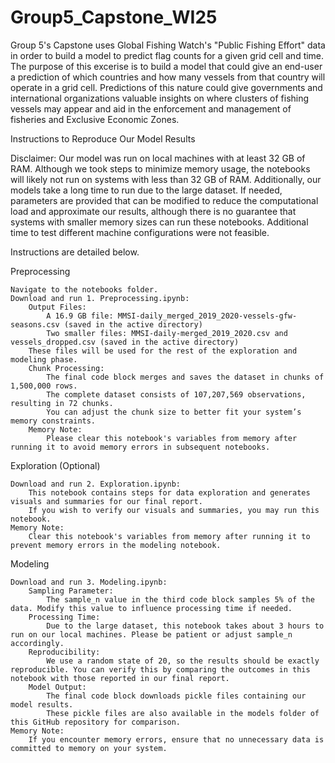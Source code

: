 # Group5_Capstone_WI25

Group 5's Capstone uses Global Fishing Watch's "Public Fishing Effort" data in order to build a model to predict flag counts for a given grid cell and time. The purpose of this excerise is to build a model that could give an end-user a prediction of which countries and how many vessels from that country will operate in a grid cell. Predictions of this nature could give governments and international organizations valuable insights on where clusters of fishing vessels may appear and aid in the enforcement and management of fisheries and Exclusive Economic Zones.

Instructions to Reproduce Our Model Results

Disclaimer:
Our model was run on local machines with at least 32 GB of RAM. Although we took steps to minimize memory usage, the notebooks will likely not run on systems with less than 32 GB of RAM. Additionally, our models take a long time to run due to the large dataset. If needed, parameters are provided that can be modified to reduce the computational load and approximate our results, although there is no guarantee that systems with smaller memory sizes can run these notebooks. Additional time to test different machine configurations were not feasible.

Instructions are detailed below.

Preprocessing

    Navigate to the notebooks folder.
    Download and run 1. Preprocessing.ipynb:
        Output Files:
            A 16.9 GB file: MMSI-daily_merged_2019_2020-vessels-gfw-seasons.csv (saved in the active directory)
            Two smaller files: MMSI-daily-merged_2019_2020.csv and vessels_dropped.csv (saved in the active directory)
        These files will be used for the rest of the exploration and modeling phase.
        Chunk Processing:
            The final code block merges and saves the dataset in chunks of 1,500,000 rows.
            The complete dataset consists of 107,207,569 observations, resulting in 72 chunks.
            You can adjust the chunk size to better fit your system’s memory constraints.
        Memory Note:
            Please clear this notebook's variables from memory after running it to avoid memory errors in subsequent notebooks.
            
Exploration (Optional)

    Download and run 2. Exploration.ipynb:
        This notebook contains steps for data exploration and generates visuals and summaries for our final report.
        If you wish to verify our visuals and summaries, you may run this notebook.
    Memory Note:
        Clear this notebook's variables from memory after running it to prevent memory errors in the modeling notebook.
   
Modeling

    Download and run 3. Modeling.ipynb:
        Sampling Parameter:
            The sample_n value in the third code block samples 5% of the data. Modify this value to influence processing time if needed.
        Processing Time:
            Due to the large dataset, this notebook takes about 3 hours to run on our local machines. Please be patient or adjust sample_n accordingly.
        Reproducibility:
            We use a random state of 20, so the results should be exactly reproducible. You can verify this by comparing the outcomes in this notebook with those reported in our final report.
        Model Output:
            The final code block downloads pickle files containing our model results.
            These pickle files are also available in the models folder of this GitHub repository for comparison.
    Memory Note:
        If you encounter memory errors, ensure that no unnecessary data is committed to memory on your system.
